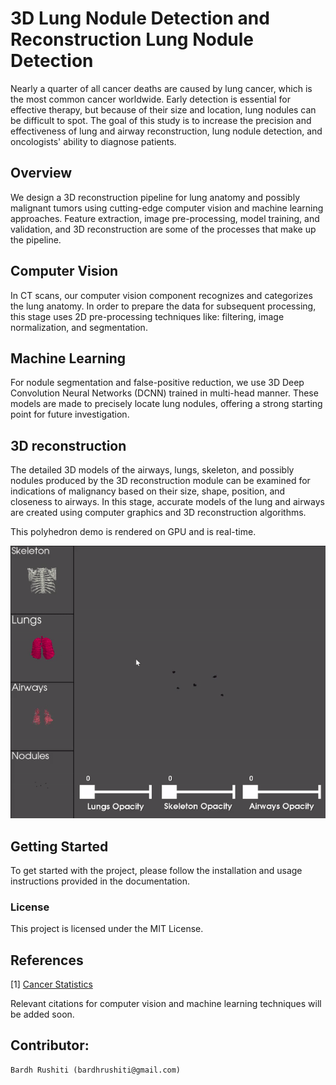 # 3D Lung Nodule Detection and Reconstruction Lung Nodule Detection

Nearly a quarter of all cancer deaths are caused by lung cancer, which is the most common cancer worldwide. Early detection is essential for effective therapy, but because of their size and location, lung nodules can be difficult to spot. The goal of this study is to increase the precision and effectiveness of lung and airway reconstruction, lung nodule detection, and oncologists' ability to diagnose patients.

## Overview
We design a 3D reconstruction pipeline for lung anatomy and possibly malignant tumors using cutting-edge computer vision and machine learning approaches. Feature extraction, image pre-processing, model training, and validation, and 3D reconstruction are some of the processes that make up the pipeline.

## Computer Vision
In CT scans, our computer vision component recognizes and categorizes the lung anatomy. In order to prepare the data for subsequent processing, this stage uses 2D pre-processing techniques like: filtering, image normalization, and segmentation.

## Machine Learning
For nodule segmentation and false-positive reduction, we use 3D Deep Convolution Neural Networks (DCNN) trained in multi-head manner. These models are made to precisely locate lung nodules, offering a strong starting point for future investigation.

## 3D reconstruction
The detailed 3D models of the airways, lungs, skeleton, and possibly nodules produced by the 3D reconstruction module can be examined for indications of malignancy based on their size, shape, position, and closeness to airways. In this stage, accurate models of the lung and airways are created using computer graphics and 3D reconstruction algorithms.

This polyhedron demo is rendered on GPU and is real-time.

<img src="./code/figs/currentWork3.gif" width="800" > 

## Getting Started
To get started with the project, please follow the installation and usage instructions provided in the documentation.

### License
This project is licensed under the MIT License.

## References
[1] [Cancer Statistics](https://www.cancer.org/healthy/cancer-causes/general-info/lifetime-probability-of-developing-or-dying-from-cancer.html)

Relevant citations for computer vision and machine learning techniques will be added soon.

## Contributor:
    Bardh Rushiti (bardhrushiti@gmail.com)

